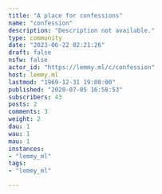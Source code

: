```yaml
---
title: "A place for confessions" 
name: "confession"
description: "Description not available."
type: community
date: "2023-06-22 02:21:26"
draft: false
nsfw: false
actor_id: "https://lemmy.ml/c/confession"
host: lemmy.ml
lastmod: "1969-12-31 19:00:00"
published: "2020-07-05 16:58:53"
subscribers: 43
posts: 2
comments: 3
weight: 2
dau: 1
wau: 1
mau: 1
instances:
- "lemmy_ml"
tags: 
- "lemmy_ml"

---
```

